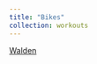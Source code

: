 ```yaml
---
title: "Bikes"
collection: workouts
---
```


[Walden](https://www.mapmyrun.com/routes/view/6365015047/)